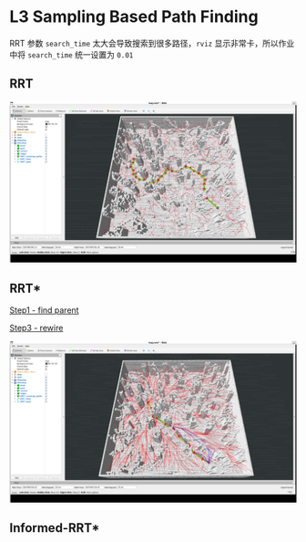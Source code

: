 # L3 Sampling Based Path Finding

RRT 参数 `search_time` 太大会导致搜索到很多路径，`rviz` 显示非常卡，所以作业中将 `search_time` 统一设置为 `0.01`

## RRT

![1](./RRT_0.01.png)

## RRT*

[Step1 - find parent](../HW_C%2B%2B/src/path_finder/include/path_finder/rrt_star.h#284)

[Step3 - rewire](../HW_C%2B%2B/src/path_finder/include/path_finder/rrt_star.h#345)

![2](./RRT_star_0.01.png)

## Informed-RRT*
